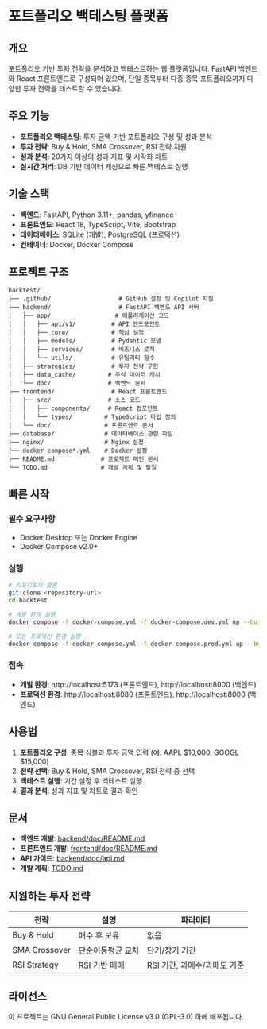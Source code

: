 # 포트폴리오 백테스팅 플랫폼

## 개요

포트폴리오 기반 투자 전략을 분석하고 백테스트하는 웹 플랫폼입니다. FastAPI 백엔드와 React 프론트엔드로 구성되어 있으며, 단일 종목부터 다중 종목 포트폴리오까지 다양한 투자 전략을 테스트할 수 있습니다.

## 주요 기능

- **포트폴리오 백테스팅**: 투자 금액 기반 포트폴리오 구성 및 성과 분석
- **투자 전략**: Buy & Hold, SMA Crossover, RSI 전략 지원
- **성과 분석**: 20가지 이상의 성과 지표 및 시각화 차트
- **실시간 처리**: DB 기반 데이터 캐싱으로 빠른 백테스트 실행

## 기술 스택

- **백엔드**: FastAPI, Python 3.11+, pandas, yfinance
- **프론트엔드**: React 18, TypeScript, Vite, Bootstrap
- **데이터베이스**: SQLite (개발), PostgreSQL (프로덕션)
- **컨테이너**: Docker, Docker Compose

## 프로젝트 구조

```
backtest/
├── .github/                   # GitHub 설정 및 Copilot 지침
├── backend/                   # FastAPI 백엔드 API 서버
│   ├── app/                  # 애플리케이션 코드
│   │   ├── api/v1/          # API 엔드포인트
│   │   ├── core/            # 핵심 설정
│   │   ├── models/          # Pydantic 모델
│   │   ├── services/        # 비즈니스 로직
│   │   └── utils/           # 유틸리티 함수
│   ├── strategies/          # 투자 전략 구현
│   ├── data_cache/         # 주식 데이터 캐시
│   └── doc/                # 백엔드 문서
├── frontend/                # React 프론트엔드
│   ├── src/                # 소스 코드
│   │   ├── components/     # React 컴포넌트
│   │   └── types/         # TypeScript 타입 정의
│   └── doc/               # 프론트엔드 문서
├── database/              # 데이터베이스 관련 파일
├── nginx/                 # Nginx 설정
├── docker-compose*.yml    # Docker 설정
├── README.md             # 프로젝트 메인 문서
└── TODO.md               # 개발 계획 및 할일
```

## 빠른 시작

### 필수 요구사항

- Docker Desktop 또는 Docker Engine
- Docker Compose v2.0+

### 실행

```bash
# 리포지토리 클론
git clone <repository-url>
cd backtest

# 개발 환경 실행
docker compose -f docker-compose.yml -f docker-compose.dev.yml up --build

# 또는 프로덕션 환경 실행
docker compose -f docker-compose.yml -f docker-compose.prod.yml up --build
```

### 접속

- **개발 환경**: http://localhost:5173 (프론트엔드), http://localhost:8000 (백엔드)
- **프로덕션 환경**: http://localhost:8080 (프론트엔드), http://localhost:8000 (백엔드)

## 사용법

1. **포트폴리오 구성**: 종목 심볼과 투자 금액 입력 (예: AAPL $10,000, GOOGL $15,000)
2. **전략 선택**: Buy & Hold, SMA Crossover, RSI 전략 중 선택
3. **백테스트 실행**: 기간 설정 후 백테스트 실행
4. **결과 분석**: 성과 지표 및 차트로 결과 확인

## 문서

- **백엔드 개발**: [backend/doc/README.md](backend/doc/README.md)
- **프론트엔드 개발**: [frontend/doc/README.md](frontend/doc/README.md)
- **API 가이드**: [backend/doc/api.md](backend/doc/api.md)
- **개발 계획**: [TODO.md](TODO.md)

## 지원하는 투자 전략

| 전략 | 설명 | 파라미터 |
|------|------|----------|
| Buy & Hold | 매수 후 보유 | 없음 |
| SMA Crossover | 단순이동평균 교차 | 단기/장기 기간 |
| RSI Strategy | RSI 기반 매매 | RSI 기간, 과매수/과매도 기준 |

## 라이선스

이 프로젝트는 GNU General Public License v3.0 (GPL-3.0) 하에 배포됩니다.